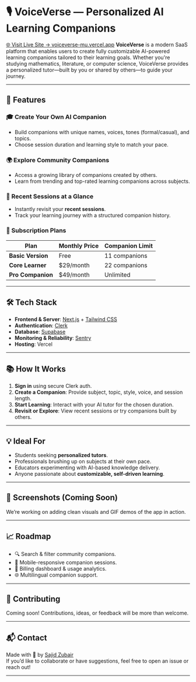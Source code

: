 # 🎙️ VoiceVerse — Personalized AI Learning Companions
[🌐 Visit Live Site → voiceverse-mu.vercel.app](https://voiceverse-mu.vercel.app)
**VoiceVerse** is a modern SaaS platform that enables users to create fully customizable AI-powered learning companions tailored to their learning goals. Whether you're studying mathematics, literature, or computer science, VoiceVerse provides a personalized tutor—built by you or shared by others—to guide your journey.

---

## 🚀 Features

### 🎓 Create Your Own AI Companion
- Build companions with unique names, voices, tones (formal/casual), and topics.
- Choose session duration and learning style to match your pace.

### 🌍 Explore Community Companions
- Access a growing library of companions created by others.
- Learn from trending and top-rated learning companions across subjects.

### 🧠 Recent Sessions at a Glance
- Instantly revisit your **recent sessions**.
- Track your learning journey with a structured companion history.

### 🧾 Subscription Plans

| Plan            | Monthly Price | Companion Limit |
|-----------------|----------------|------------------|
| **Basic Version**     | Free          | 11 companions     |
| **Core Learner**      | $29/month     | 22 companions     |
| **Pro Companion**     | $49/month     | Unlimited         |

---

## 🛠️ Tech Stack

- **Frontend & Server**: [Next.js](https://nextjs.org/) + [Tailwind CSS](https://tailwindcss.com/)
- **Authentication**: [Clerk](https://clerk.com/)
- **Database**: [Supabase](https://supabase.com/)
- **Monitoring & Reliability**: [Sentry](https://sentry.io/)
- **Hosting**: Vercel

---

## 📚 How It Works

1. **Sign in** using secure Clerk auth.
2. **Create a Companion**: Provide subject, topic, style, voice, and session length.
3. **Start Learning**: Interact with your AI tutor for the chosen duration.
4. **Revisit or Explore**: View recent sessions or try companions built by others.

---

## 💡 Ideal For

- Students seeking **personalized tutors**.
- Professionals brushing up on subjects at their own pace.
- Educators experimenting with AI-based knowledge delivery.
- Anyone passionate about **customizable, self-driven learning**.

---

## 📸 Screenshots (Coming Soon)

We’re working on adding clean visuals and GIF demos of the app in action.

---

## 📈 Roadmap

- 🔍 Search & filter community companions.
- 📱 Mobile-responsive companion sessions.
- 🧾 Billing dashboard & usage analytics.
- 🌐 Multilingual companion support.

---

## 🙌 Contributing

Coming soon! Contributions, ideas, or feedback will be more than welcome.

---

## 📬 Contact

Made with 💙 by [Sajid Zubair](https://github.com/Sajid-Zubair)  
If you’d like to collaborate or have suggestions, feel free to open an issue or reach out!

---